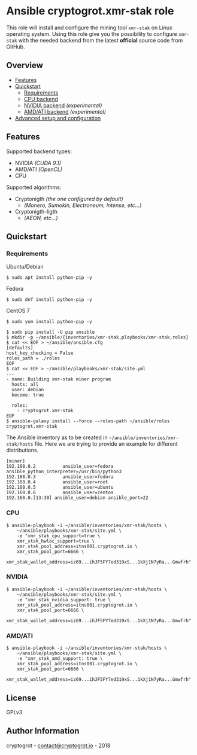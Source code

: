 # Ansible cryptogrot.xmr-stak role

This role will install and configure the mining tool `xmr-stak` on Linux operating system. Using this role give you the possibility to configure `xmr-stak` with the needed backend from the latest **official** source code from GitHub.

## Overview

* [Features](#features)
* [Quickstart](#quickstart)
  - [Requirements](#requirements)
  - [CPU backend](#cpu)
  - [NVIDIA backend](#nvidia) *(experimental)*
  - [AMD/ATI backend](#amd/ati) *(experimental)*
* [Advanced setup and configuration](docs/ADVANCED.md)

## Features

Supported backend types:
- NVIDIA *(CUDA 9.1)*
- AMD/ATI *(OpenCL)*
- CPU

Supported algorithms:
- Cryptonigth *(the one configured by default)*
  - *(Monero, Sumokin, Electroneum, Intense, etc...)*
- Cryptonigth-ligth
  - *(AEON, etc...)*

## Quickstart

### Requirements

Ubuntu/Debian
```
$ sudo apt install python-pip -y
```
Fedora
```
$ sudo dnf install python-pip -y
```
CentOS 7
```
$ sudo yum install python-pip -y
```

```
$ sudo pip install -U pip ansible
$ mkdir -p ~/ansible/{inventories/xmr-stak,playbooks/xmr-stak,roles}
$ cat << EOF > ~/ansible/ansible.cfg
[defaults]
host_key_checking = False
roles_path = ./roles
EOF
$ cat << EOF > ~/ansible/playbooks/xmr-stak/site.yml
---
- name: Building xmr-stak miner program
  hosts: all
  user: debian
  become: true

  roles:
    - cryptogrot.xmr-stak
EOF
$ ansible-galaxy install --force --roles-path ~/ansible/roles cryptogrot.xmr-stak
```

The Ansible inventory as to be created in `~/ansible/inventories/xmr-stak/hosts` file. Here we are trying to provide an example for different distributions.
```
[miner]
192.168.0.2          ansible_user=fedora ansible_python_interpreter=/usr/bin/python3
192.168.0.3          ansible_user=fedora
192.168.0.4          ansible_user=root
192.168.0.5          ansible_user=ubuntu
192.168.0.6          ansible_user=centos
192.168.0.[13:30] ansible_user=debian ansible_port=22
```

### CPU

```
$ ansible-playbook -i ~/ansible/inventories/xmr-stak/hosts \
    ~/ansible/playbooks/xmr-stak/site.yml \
	-e "xmr_stak_cpu_support=true \
	xmr_stak_hwloc_support=true \
	xmr_stak_pool_address=itns001.cryptogrot.io \
	xmr_stak_pool_port=6666 \
	xmr_stak_wallet_address=iz69...ihJF5FY7ed319xS...1kXj1N7yRa...Gmwfrh"
```

### NVIDIA

```
$ ansible-playbook -i ~/ansible/inventories/xmr-stak/hosts \
    ~/ansible/playbooks/xmr-stak/site.yml \
	-e "xmr_stak_nvidia_support: true \
	xmr_stak_pool_address=itns001.cryptogrot.io \
	xmr_stak_pool_port=6666 \
	xmr_stak_wallet_address=iz69...ihJF5FY7ed319xS...1kXj1N7yRa...Gmwfrh"
```

### AMD/ATI

```
$ ansible-playbook -i ~/ansible/inventories/xmr-stak/hosts \
    ~/ansible/playbooks/xmr-stak/site.yml \
	-e "xmr_stak_amd_support: true \
	xmr_stak_pool_address=itns001.cryptogrot.io \
	xmr_stak_pool_port=6666 \
	xmr_stak_wallet_address=iz69...ihJF5FY7ed319xS...1kXj1N7yRa...Gmwfrh"
```

## License

GPLv3

## Author Information

cryptogrot - contact@cryptogrot.io - 2018
